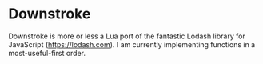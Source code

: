# Downstroke

Downstroke is more or less a Lua port of the fantastic Lodash library for
JavaScript (https://lodash.com). I am currently implementing functions in
a most-useful-first order.

